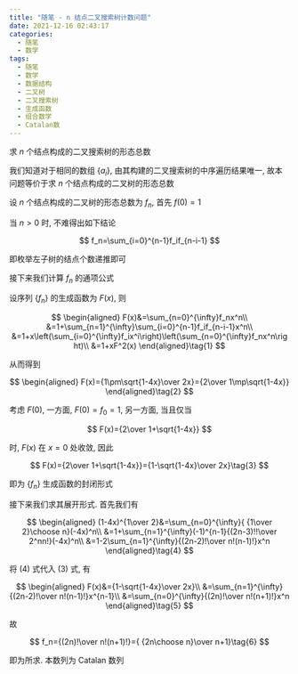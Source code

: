 ```yaml
---
title: "随笔 - n 结点二叉搜索树计数问题"
date: 2021-12-16 02:43:17
categories:
  - 随笔
  - 数学
tags:
  - 随笔
  - 数学
  - 数据结构
  - 二叉树
  - 二叉搜索树
  - 生成函数
  - 组合数学
  - Catalan数
---
```


求 $n$ 个结点构成的二叉搜索树的形态总数

<!-- more -->

我们知道对于相同的数组 $\{a_i\}$, 由其构建的二叉搜索树的中序遍历结果唯一, 故本问题等价于求 $n$ 个结点构成的二叉树的形态总数

设 $n$ 个结点构成的二叉树的形态总数为 $f_n$, 首先 $f(0)=1$

当 $n>0$ 时, 不难得出如下结论

$$
f_n=\sum_{i=0}^{n-1}f_if_{n-i-1}
$$

即枚举左子树的结点个数递推即可

接下来我们计算 $f_n$ 的通项公式

设序列 $\{f_n\}$ 的生成函数为 $F(x)$, 则

$$
\begin{aligned}
    F(x)&=\sum_{n=0}^{\infty}f_nx^n\\
    &=1+\sum_{n=1}^{\infty}\sum_{i=0}^{n-1}f_if_{n-i-1}x^n\\
    &=1+x\left(\sum_{i=0}^{\infty}f_ix^i\right)\left(\sum_{n=0}^{\infty}f_nx^n\right)\\
    &=1+xF^2(x)
\end{aligned}\tag{1}
$$

从而得到

$$
\begin{aligned}
    F(x)={1\pm\sqrt{1-4x}\over 2x}={2\over 1\mp\sqrt{1-4x}}
\end{aligned}\tag{2}
$$

考虑 $F(0)$, 一方面, $F(0)=f_0=1$, 另一方面, 当且仅当

$$
F(x)={2\over 1+\sqrt{1-4x}}
$$

时, $F(x)$ 在 $x=0$ 处收敛, 因此

$$
F(x)={2\over 1+\sqrt{1-4x}}={1-\sqrt{1-4x}\over 2x}\tag{3}
$$

即为 $\{f_n\}$ 生成函数的封闭形式

接下来我们求其展开形式. 首先我们有

$$
\begin{aligned}
    (1-4x)^{1\over 2}&=\sum_{n=0}^{\infty}{ {1\over 2}\choose n}(-4x)^n\\
    &=1+\sum_{n=1}^{\infty}(-1)^{n-1}{(2n-3)!!\over 2^nn!}(-4x)^n\\
    &=1-2\sum_{n=1}^{\infty}{(2n-2)!\over n!(n-1)!}x^n
\end{aligned}\tag{4}
$$

将 $(4)$ 式代入 $(3)$ 式, 有

$$
\begin{aligned}
    F(x)&={1-\sqrt{1-4x}\over 2x}\\
    &=\sum_{n=1}^{\infty}{(2n-2)!\over n!(n-1)!}x^{n-1}\\
    &=\sum_{n=0}^{\infty}{(2n)!\over n!(n+1)!}x^n
\end{aligned}\tag{5}
$$

故

$$
f_n={(2n)!\over n!(n+1)!}={ {2n\choose n}\over n+1}\tag{6}
$$

即为所求. 本数列为 Catalan 数列
